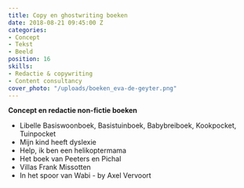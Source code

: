 ```yaml
---
title: Copy en ghostwriting boeken
date: 2018-08-21 09:45:00 Z
categories:
- Concept
- Tekst
- Beeld
position: 16
skills:
- Redactie & copywriting
- Content consultancy
cover_photo: "/uploads/boeken_eva-de-geyter.png"
---
```


**Concept en redactie non-fictie boeken**

* Libelle Basiswoonboek, Basistuinboek, Babybreiboek, Kookpocket, Tuinpocket
* Mijn kind heeft dyslexie
* Help, ik ben een helikoptermama
* Het boek van Peeters en Pichal
* Villas Frank Missotten
* In het spoor van Wabi - by Axel Vervoort
